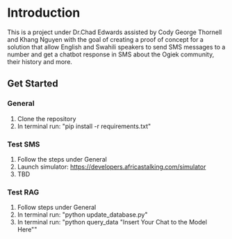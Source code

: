 # Introduction

This is a project under Dr.Chad Edwards assisted by Cody George Thornell and Khang Nguyen with the goal of creating a proof of concept for a solution that allow English and Swahili speakers to send SMS messages to a number and get a chatbot response in SMS about the Ogiek community, their history and more.

## Get Started

### General
1. Clone the repository
2. In terminal run: "pip install -r requirements.txt"

### Test SMS
1. Follow the steps under General
2. Launch simulator: https://developers.africastalking.com/simulator
3. TBD

### Test RAG
1. Follow steps under General
2. In terminal run: "python update_database.py"
3. In terminal run: "python query_data "Insert Your Chat to the Model Here""
